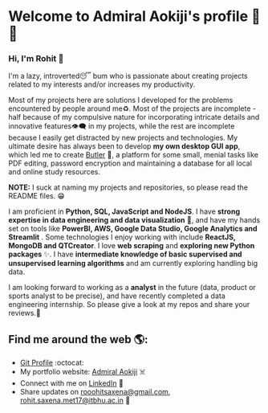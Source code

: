 # Welcome to Admiral Aokiji's profile 🦊👀

### Hi, I'm Rohit 🤝

I'm a lazy, introverted😴 bum who is passionate about creating projects related to my interests and/or increases my productivity. 

Most of my projects here are solutions I developed for the problems encountered by people around me♻️. Most of the projects are incomplete - half because of my compulsive nature for incorporating intricate details and innovative features👁️‍🗨️ in my projects, while the rest are incomplete because I easily get distracted by new projects and technologies. My ultimate desire has always been to develop __my own desktop GUI app__, which led me to create <a href="https://github.com/admiral-aokiji">Butler</a> 🤩, a platform for some small, menial tasks like PDF editing, password encryption and maintaining a database for all local and online study resources.

__NOTE:__ I suck at naming my projects and repositories, so please read the README files. 😁

I am proficient in __Python, SQL, JavaScript and NodeJS__. I have __strong expertise in data engineering and data visualization__ 🎈, and have my hands set on tools like __PowerBI, AWS, Google Data Studio, Google Analytics and Streamlit__ . Some technologies I enjoy working with include __ReactJS, MongoDB and QTCreator__. I love __web scraping__ and __exploring new Python packages__ ✨. I have __intermediate knowledge of basic supervised and unsupervised learning algorithms__ and am currently exploring handling big data. 

I am looking forward to working as a __analyst__ in the future (data, product or sports analyst to be precise), and have recently completed a data engineering internship. So please give a look at my repos and share your reviews.🙌

## Find me around the web 🌎: 
- <a href="https://github.com/admiral-aokiji">Git Profile</a> :octocat:
- My portfolio website: <a href="https://github.com/admiral-aokiji">Admiral Aokiji</a> ☠️ 
- Connect with me on <a href="https://www.linkedin.com/in/rohit-s-9b6228145">LinkedIn</a> 💼
- Share updates on rooohitsaxena@gmail.com, rohit.saxena.met17@itbhu.ac.in 💌
